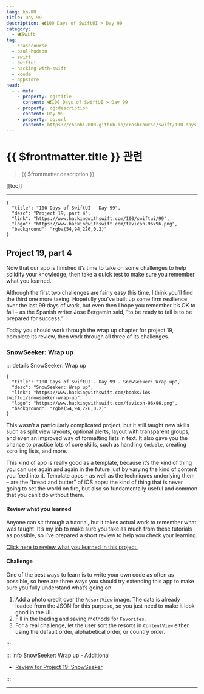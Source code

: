 ```yaml
---
lang: ko-KR
title: Day 99
description: 🕊️100 Days of SwiftUI > Day 99
category:
  - 🕊️Swift
tag: 
  - crashcourse
  - paul-hudson
  - swift
  - swiftui
  - hacking-with-swift
  - xcode
  - appstore
head:
  - - meta:
    - property: og:title
      content: 🕊️100 Days of SwiftUI > Day 99
    - property: og:description
      content: Day 99
    - property: og:url
      content: https://chanhi2000.github.io/crashcourse/swift/100-days-of-swiftui/99.html
---
```


# {{ $frontmatter.title }} 관련

> {{ $frontmatter.description }}

[[toc]]

---

```component VPCard
{
  "title": "100 Days of SwiftUI - Day 99",
  "desc": "Project 19, part 4",
  "link": "https://www.hackingwithswift.com/100/swiftui/99",
  "logo": "https://www.hackingwithswift.com/favicon-96x96.png",
  "background": "rgba(54,94,226,0.2)"
}
```

## Project 19, part 4

Now that our app is finished it’s time to take on some challenges to help solidify your knowledge, then take a quick test to make sure you remember what you learned.

Although the first two challenges are fairly easy this time, I think you’ll find the third one more taxing. Hopefully you’ve built up some firm resilience over the last 99 days of work, but even then I hope you remember it’s OK to fail – as the Spanish writer Jose Bergamin said, “to be ready to fail is to be prepared for success.”

Today you should work through the wrap up chapter for project 19, complete its review, then work through all three of its challenges.

### SnowSeeker: Wrap up

::: details SnowSeeker: Wrap up

```component VPCard
{
  "title": "100 Days of SwiftUI - Day 99 - SnowSeeker: Wrap up",
  "desc": "SnowSeeker: Wrap up",
  "link": "https://www.hackingwithswift.com/books/ios-swiftui/snowseeker-wrap-up",
  "logo": "https://www.hackingwithswift.com/favicon-96x96.png",
  "background": "rgba(54,94,226,0.2)"
}
```

This wasn’t a particularly complicated project, but it still taught new skills such as split view layouts, optional alerts, layout with transparent groups, and even an improved way of formatting lists in text. It also gave you the chance to practice lots of core skills, such as handling `Codable`, creating scrolling lists, and more.

This kind of app is really good as a template, because it’s the kind of thing you can use again and again in the future just by varying the kind of content you feed into it. Template apps – as well as the techniques underlying them – are the “bread and butter” of iOS apps: the kind of thing that is never going to set the world on fire, but also so fundamentally useful and common that you can’t do without them.

#### Review what you learned

Anyone can sit through a tutorial, but it takes actual work to remember what was taught. It’s my job to make sure you take as much from these tutorials as possible, so I’ve prepared a short review to help you check your learning.

[Click here to review what you learned in this project.][snowseeker]

#### Challenge

One of the best ways to learn is to write your own code as often as possible, so here are three ways you should try extending this app to make sure you fully understand what’s going on.

1. Add a photo credit over the `ResortView` image. The data is already loaded from the JSON for this purpose, so you just need to make it look good in the UI.
2. Fill in the loading and saving methods for `Favorites`.
3. For a real challenge, let the user sort the resorts in `ContentView` either using the default order, alphabetical order, or country order.

:::

::: info SnowSeeker: Wrap up - Additional

- [Review for Project 19: SnowSeeker][snowseeker]

:::

---

<TagLinks />

[snowseeker]: https://www.hackingwithswift.com/review/ios-swiftui/snowseeker